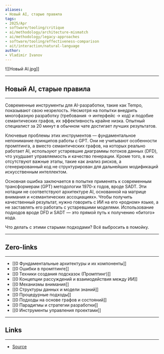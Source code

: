 ```yaml
---
aliases: 
- Новый AI, старые правила 
tags:
- 2025/Apr
- software/tooling/critique
- ai/methodology/architecture-mismatch
- ai/methodology/legacy-approaches
- software/tooling/effectiveness-comparison
- ait/interaction/natural-language
author:
- Vladimir Ivanov
---
```

![[Новый AI.jpg]]

-----
##  Новый AI, старые правила 
-----
Современные инструменты для AI-разработки, такие как Tempo, показывают свою незрелость. Несмотря на попытки внедрить многофазную разработку (требования → интерфейс → код) и подобие семантических графов, их эффективность крайне низка. Опытный специалист за 20 минут в обычном чате достигает лучших результатов.

Ключевые проблемы этих инструментов — фундаментальное непонимание принципов работы с GPT. Они не учитывают особенности промптинга, а вместо семантических графов, на которых реально работает AI, используют устаревшие диаграммы потоков данных (DFD), что ухудшает управляемость и качество генерации. Кроме того, в них отсутствуют важные этапы, такие как анализ рисков, а сгенерированный код не структурирован для дальнейших модификаций искусственным интеллектом.

Основная ошибка заключается в попытке применять к современным трансформерам (GPT) методологии 1970-х годов, вроде SADT. Эти нотации не соответствуют архитектуре AI, основанной на матрице внимания и «семантических ассоциациях». Чтобы получить качественный результат, нужно говорить с ИИ на его «родном» языке, а не заставлять его работать с устаревшими моделями. Использование подходов вроде DFD и SADT — это прямой путь к получению «битого» кода.

Что делать с этими старыми подходами? Всё выбросить в помойку.

---
## Zero-links
---
- [[0 Фундаментальные архитектуры и их компоненты]]
- [[0 Ошибки в промптинге]]
- [[0 Техники создания подсказок (Промптинг)]]
- [[0 Концепции рассуждений и взаимодействия между ИИ]]
- [[0 Механизмы внимания]]
- [[0 Структуры данных и модели знаний]]
- [[0 Процедурные подходы]]
- [[0 Подходы на основе графов и состояний]]
- [[0 Парадигмы и стратегии разработки]]
- [[0 Инструменты управления проектами]]

---
## Links
---
- [Source](https://t.me/turboproject/1619)